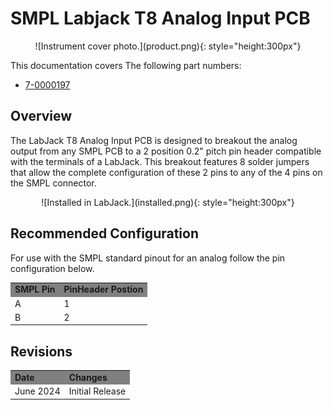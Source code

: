 # SMPL Labjack T8 Analog Input PCB
<center>
![Instrument cover photo.](product.png){: style="height:300px"}
</center>

This documentation covers The following part numbers:  

* <a href="insert link" target="_blank" rel="noopener noreferrer">7-0000197</a>

## Overview
The LabJack T8 Analog Input PCB is designed to breakout the analog output from
any SMPL PCB to a 2 position 0.2" pitch pin header compatible with the terminals
of a LabJack. This breakout features 8 solder jumpers that allow the complete
configuration of these 2 pins to any of the 4 pins on the SMPL connector. 
<center>
![Installed in LabJack.](installed.png){: style="height:300px"}
</center>

## Recommended Configuration
For use with the SMPL standard pinout for an analog follow the pin configuration
below.
<table>
  <tr bgcolor="gray">
    <td><b>SMPL Pin<b></td> 
    <td><b>PinHeader Postion<b></td>
  </tr>

  <tr>
    <td>A</td>
    <td>1</td>
  </tr>

  <tr>
    <td>B</td>
    <td>2</td>
  </tr>
</table>

## Revisions
<table>
  <tr bgcolor="gray">
    <td><b>Date</b></td>
    <td><b>Changes</b></td>
  </tr>

  <tr>
    <td>June 2024</td>
    <td>Initial Release</td>
  </tr>
</table>
